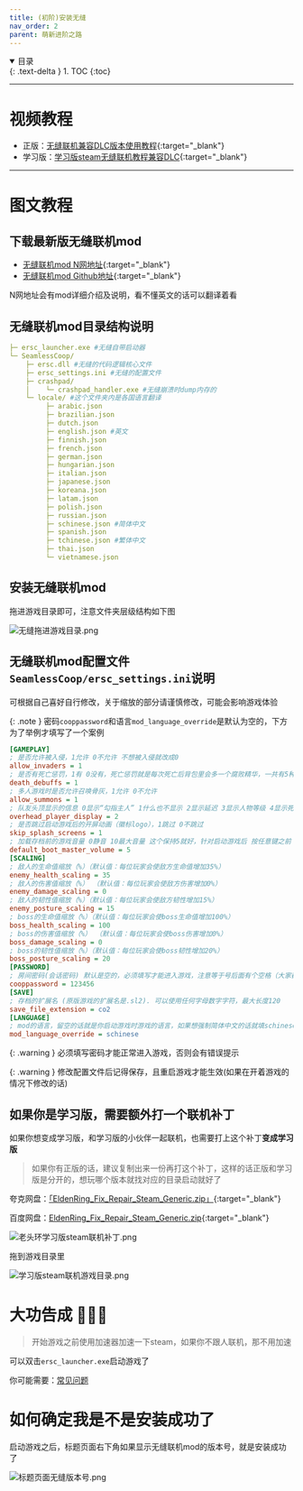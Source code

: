 ```yaml
---
title: (初阶)安装无缝
nav_order: 2
parent: 萌新进阶之路
---
```


<details open markdown="block">
  <summary>
    目录
  </summary>
  {: .text-delta }
1. TOC
{:toc}
</details>

---

# 视频教程

- 正版：[无缝联机兼容DLC版本使用教程](https://www.bilibili.com/video/BV1si421e7bM/){:target="_blank"}
- 学习版：[学习版steam无缝联机教程兼容DLC](https://www.bilibili.com/video/BV1Ni421v71g/){:target="_blank"}

---

# 图文教程

## 下载最新版无缝联机mod

- [无缝联机mod N网地址](https://www.nexusmods.com/eldenring/mods/510){:target="_blank"}
- [无缝联机mod Github地址](https://github.com/LukeYui/EldenRingSeamlessCoopRelease/releases){:target="_blank"}

N网地址会有mod详细介绍及说明，看不懂英文的话可以翻译着看

## 无缝联机mod目录结构说明

```yaml
├─ ersc_launcher.exe #无缝自带启动器
└─ SeamlessCoop/
    ├─ ersc.dll #无缝的代码逻辑核心文件
    ├─ ersc_settings.ini #无缝的配置文件
    ├─ crashpad/
    │    └─ crashpad_handler.exe #无缝崩溃时dump内存的
    └─ locale/ #这个文件夹内是各国语言翻译
         ├─ arabic.json
         ├─ brazilian.json
         ├─ dutch.json
         ├─ english.json #英文
         ├─ finnish.json
         ├─ french.json
         ├─ german.json
         ├─ hungarian.json
         ├─ italian.json
         ├─ japanese.json
         ├─ koreana.json
         ├─ latam.json
         ├─ polish.json
         ├─ russian.json
         ├─ schinese.json #简体中文
         ├─ spanish.json
         ├─ tchinese.json #繁体中文
         ├─ thai.json
         └─ vietnamese.json
```


## 安装无缝联机mod

拖进游戏目录即可，注意文件夹层级结构如下图

![无缝拖进游戏目录.png](/assets/images/无缝拖进游戏目录.png)


## 无缝联机mod配置文件`SeamlessCoop/ersc_settings.ini`说明

可根据自己喜好自行修改，关于缩放的部分请谨慎修改，可能会影响游戏体验

{: .note }
密码`cooppassword`和语言`mod_language_override`是默认为空的，下方为了举例才填写了一个案例

```ini
[GAMEPLAY]
; 是否允许被入侵，1允许 0不允许 不想被入侵就改成0
allow_invaders = 1
; 是否有死亡惩罚，1有 0没有，死亡惩罚就是每次死亡后背包里会多一个腐败精华，一共有5种 每种的debuff都不一样，坐火消除
death_debuffs = 1
; 多人游戏时是否允许召唤骨灰，1允许 0不允许
allow_summons = 1
; 队友头顶显示的信息 0显示“勾指主人” 1什么也不显示 2显示延迟 3显示人物等级 4显示死亡次数 5显示人物等级和延迟
overhead_player_display = 2
; 是否跳过启动游戏后的开屏动画（徽标logo），1跳过 0不跳过
skip_splash_screens = 1
; 加载存档前的游戏音量 0静音 10最大音量 这个保持5就好，针对启动游戏后 按任意键之前 这个时间区间内的游戏音量过大的问题
default_boot_master_volume = 5
[SCALING]
; 敌人的生命值缩放（%）（默认值：每位玩家会使敌方生命值增加35%）
enemy_health_scaling = 35
; 敌人的伤害值缩放（%） （默认值：每位玩家会使敌方伤害增加0%）
enemy_damage_scaling = 0
; 敌人的韧性值缩放（%）（默认值：每位玩家会使敌方韧性增加15%）
enemy_posture_scaling = 15
; boss的生命值缩放（%）（默认值：每位玩家会使boss生命值增加100%）
boss_health_scaling = 100
; boss的伤害值缩放（%） （默认值：每位玩家会使boss伤害增加0%）
boss_damage_scaling = 0
; boss的韧性值缩放（%）（默认值：每位玩家会使boss韧性增加20%）
boss_posture_scaling = 20
[PASSWORD]
; 房间密码(会话密码) 默认是空的，必须填写才能进入游戏，注意等于号后面有个空格（大家都默认的），就算密码一样，有空格和没空格也会加入不到一起
cooppassword = 123456
[SAVE]
; 存档的扩展名 (原版游戏的扩展名是.sl2). 可以使用任何字母数字字符，最大长度120
save_file_extension = co2
[LANGUAGE]
; mod的语言，留空的话就是你启动游戏时游戏的语言，如果想强制简体中文的话就填schinese，但前提是你locale文件夹内有对应的schinese.json文件，其他语言也是一样
mod_language_override = schinese
```

{: .warning }
必须填写密码才能正常进入游戏，否则会有错误提示

{: .warning }
修改配置文件后记得保存，且重启游戏才能生效(如果在开着游戏的情况下修改的话)

## 如果你是学习版，需要额外打一个联机补丁

如果你想变成学习版，和学习版的小伙伴一起联机，也需要打上这个补丁**变成学习版**
> 如果你有正版的话，建议复制出来一份再打这个补丁，这样的话正版和学习版是分开的，想玩哪个版本就找对应的目录启动就好了


夸克网盘：[「EldenRing_Fix_Repair_Steam_Generic.zip」](https://pan.quark.cn/s/875d7d21db25){:target="_blank"}

百度网盘：[EldenRing_Fix_Repair_Steam_Generic.zip](https://pan.baidu.com/s/1mtWwaLfpjhVIhBy5NQUDMA?pwd=my8q){:target="_blank"}

![老头环学习版steam联机补丁.png](/assets/images/老头环学习版steam联机补丁.png)

拖到游戏目录里

![学习版steam联机游戏目录.png](/assets/images/学习版steam联机游戏目录.png)


# 大功告成 🎉🎉🎉

> 开始游戏之前使用加速器加速一下steam，如果你不跟人联机，那不用加速

可以双击`ersc_launcher.exe`启动游戏了

你可能需要：[常见问题]({{site.baseurl}}/docs/common_problem/)

# 如何确定我是不是安装成功了

启动游戏之后，标题页面右下角如果显示无缝联机mod的版本号，就是安装成功了

![标题页面无缝版本号.png](/assets/images/标题页面无缝版本号.png)